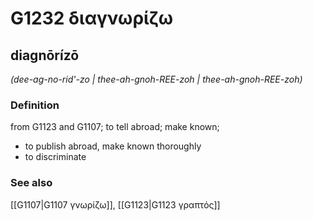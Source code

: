 # G1232 διαγνωρίζω

## diagnōrízō

_(dee-ag-no-rid'-zo | thee-ah-gnoh-REE-zoh | thee-ah-gnoh-REE-zoh)_

### Definition

from G1123 and G1107; to tell abroad; make known; 

- to publish abroad, make known thoroughly
- to discriminate

### See also

[[G1107|G1107 γνωρίζω]], [[G1123|G1123 γραπτός]]
